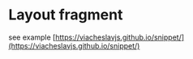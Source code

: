 # Layout fragment

see example [https://viacheslavjs.github.io/snippet/](https://viacheslavjs.github.io/snippet/)

